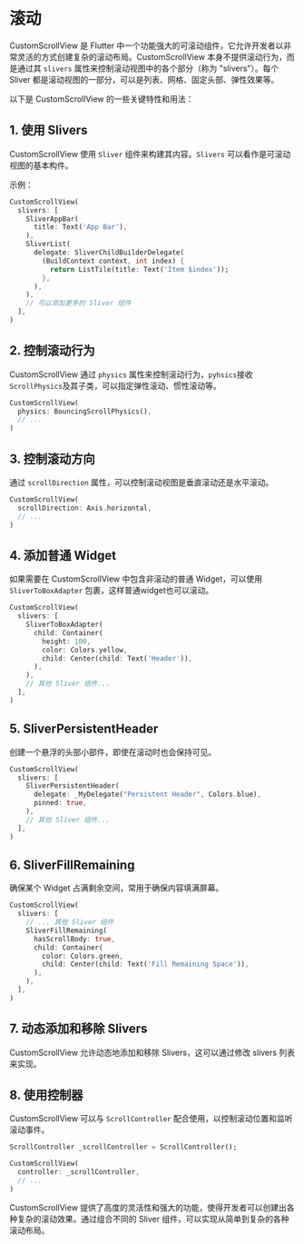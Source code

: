 # 滚动

CustomScrollView 是 Flutter 中一个功能强大的可滚动组件，它允许开发者以非常灵活的方式创建复杂的滚动布局。CustomScrollView 本身不提供滚动行为，而是通过其 `slivers` 属性来控制滚动视图中的各个部分（称为 "slivers"）。每个 Sliver 都是滚动视图的一部分，可以是列表、网格、固定头部、弹性效果等。

以下是 CustomScrollView 的一些关键特性和用法：

## 1. 使用 Slivers

CustomScrollView 使用 `Sliver` 组件来构建其内容。`Slivers` 可以看作是可滚动视图的基本构件。

示例：

```dart
CustomScrollView(
  slivers: [
    SliverAppBar(
      title: Text('App Bar'),
    ),
    SliverList(
      delegate: SliverChildBuilderDelegate(
        (BuildContext context, int index) {
          return ListTile(title: Text('Item $index'));
        },
      ),
    ),
    // 可以添加更多的 Sliver 组件
  ],
)
```

## 2. 控制滚动行为

CustomScrollView 通过 `physics` 属性来控制滚动行为，`pyhsics`接收`ScrollPhysics`及其子类，可以指定弹性滚动、惯性滚动等。

```dart
CustomScrollView(
  physics: BouncingScrollPhysics(),
  // ...
)
```

## 3. 控制滚动方向

通过 `scrollDirection` 属性，可以控制滚动视图是垂直滚动还是水平滚动。

```dart
CustomScrollView(
  scrollDirection: Axis.horizontal,
  // ...
)
```

## 4. 添加普通 Widget

如果需要在 CustomScrollView 中包含非滚动的普通 Widget，可以使用 `SliverToBoxAdapter` 包裹，这样普通widget也可以滚动。

```dart
CustomScrollView(
  slivers: [
    SliverToBoxAdapter(
      child: Container(
        height: 100,
        color: Colors.yellow,
        child: Center(child: Text('Header')),
      ),
    ),
    // 其他 Sliver 组件...
  ],
)
```

## 5. SliverPersistentHeader

创建一个悬浮的头部小部件，即使在滚动时也会保持可见。

```dart
CustomScrollView(
  slivers: [
    SliverPersistentHeader(
      delegate: _MyDelegate("Persistent Header", Colors.blue),
      pinned: true,
    ),
    // 其他 Sliver 组件...
  ],
)
```

## 6. SliverFillRemaining

确保某个 Widget 占满剩余空间，常用于确保内容填满屏幕。

```dart
CustomScrollView(
  slivers: [
    // ... 其他 Sliver 组件
    SliverFillRemaining(
      hasScrollBody: true,
      child: Container(
        color: Colors.green,
        child: Center(child: Text('Fill Remaining Space')),
      ),
    ),
  ],
)
```

## 7. 动态添加和移除 Slivers

CustomScrollView 允许动态地添加和移除 Slivers，这可以通过修改 slivers 列表来实现。

## 8. 使用控制器

CustomScrollView 可以与 `ScrollController` 配合使用，以控制滚动位置和监听滚动事件。

```dart
ScrollController _scrollController = ScrollController();

CustomScrollView(
  controller: _scrollController,
  // ...
)
```

CustomScrollView 提供了高度的灵活性和强大的功能，使得开发者可以创建出各种复杂的滚动效果。通过组合不同的 Sliver 组件，可以实现从简单到复杂的各种滚动布局。
